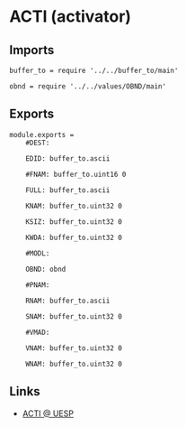 # ACTI (activator)

## Imports

	buffer_to = require '../../buffer_to/main'

	obnd = require '../../values/OBND/main'


## Exports

	module.exports =
		#DEST:

		EDID: buffer_to.ascii

		#FNAM: buffer_to.uint16 0

		FULL: buffer_to.ascii

		KNAM: buffer_to.uint32 0

		KSIZ: buffer_to.uint32 0

		KWDA: buffer_to.uint32 0

		#MODL:

		OBND: obnd

		#PNAM:

		RNAM: buffer_to.ascii

		SNAM: buffer_to.uint32 0

		#VMAD:

		VNAM: buffer_to.uint32 0

		WNAM: buffer_to.uint32 0


## Links

- [ACTI @ UESP](http://www.uesp.net/wiki/Tes5Mod:Mod_File_Format/ACTI)
